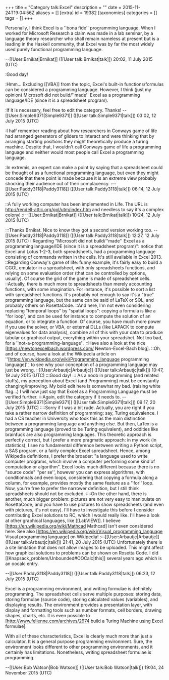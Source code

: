 +++
title = "Category talk:Excel"
description = ""
date = 2015-11-24T19:04:56Z
aliases = []
[extra]
id = 19382
[taxonomies]
categories = []
tags = []
+++

Personally, I think Excel is a ''bona fide'' programming language.  When I worked for Microsoft Research a claim was made in a lab seminar, by a language theory researcher who shall remain nameless at present but is a leading in the Haskell community, that Excel was by far the most widely used purely functional programming language.

--[[User:Brnikat|Brnikat]] ([[User talk:Brnikat|talk]]) 20:02, 11 July 2015 (UTC)

:Good day!

:Hmm... Excluding [[VBA]] from the topic, Excel's built-in functions/formulas can be considered a programming language. However, I think (just my opinion) Microsoft did not build/''made'' Excel as a programming language/IDE (since it is a spreadsheet program).

:If it is necessary, feel free to edit the category. Thanks! --[[User:Simple9371|Simple9371]] ([[User talk:Simple9371|talk]]) 03:02, 12 July 2015 (UTC)

:I half remember reading about how researchers in Conways game of life had arranged generators of gliders to interact and were thinking that by arranging starting positions they might theoretically produce a turing machine. Despite that, I wouldn't call Conways game of life a programming language and neither would most people call Excel a programming language. 

:In extremis, an expert can make a point by saying that a spreadsheet could be thought of as a functional programming language, but even they might concede that there point is made because it is an extreme view probably shocking their audience out of their complacency. 
:--[[User:Paddy3118|Paddy3118]] ([[User talk:Paddy3118|talk]]) 06:14, 12 July 2015 (UTC)

::A fully working computer has been implemented in Life.  The URL is http://rendell-attic.org/gol/utm/index.htm and needless to say it's a complex colony!
::--[[User:Brnikat|Brnikat]] ([[User talk:Brnikat|talk]]) 10:24, 12 July 2015 (UTC)

:::Thanks Brnikat. Nice to know they got a second version working too. --[[User:Paddy3118|Paddy3118]] ([[User talk:Paddy3118|talk]]) 12:27, 12 July 2015 (UTC)
::Regarding "Microsoft did not build/''made'' Excel as a programming language/IDE (since it is a spreadsheet program)": notice that Excel and Lotus 1-2-3, both spreadsheets, had a programming language consisting of commands written in the cells. It's still available in Excel 2013.
::Regarding Conway's game of life: funny example, it's fairly easy to build a CGOL emulator in a spreadsheet, with only spreadsheets functions, and relying on some evaluation order (that can be controlled by options, usually). Of course the grid of the game is made of spreadsheet cells.
::Actually, there is much more to spreadsheets than merely accounting functions, with some imagination. For instance, it's possible to sort a list with spreadsheet functions. It's probably not enough to say it's a "true" programming language, but the same can be said of LaTeX or SQL, and probably others on RosettaCode.
::And here, I'm not even considering replacing "temporal loops" by "spatial loops": copying a formula is like a "for loop", and can be used for instance to compute the solution of an equation, or to integrate a function. Of course, you have much more power if you use the solver, or VBA, or external DLLs (like LAPACK to compute eigenvalues for data analysis), combine all of this with your data to produce tabular or graphical output, everything within your spreadshet. Not too bad, for a ''not-a-programming-language''.
::Have also a look at the nice [https://newtonexcelbach.wordpress.com/ Newton-Excel-Bach blog].
::Oh, and of course, have a look at the Wikipedia article on ''[https://en.wikipedia.org/wiki/Programming_language programming language]'', to see why your conception of a programming language may just be wrong.
::[[User:Arbautjc|Arbautjc]] ([[User talk:Arbautjc|talk]]) 10:47, 19 July 2015 (UTC)
:::Good day!
:::      As a noob in programming (and related stuffs), my perception about Excel (and Programming) must be constantly changing/improving. My bold edit here is somewhat my bad. (raising white flag...) I will now just say that Excel as a Programming Language must be verified further.
:::Again, edit the category if it needs to. --[[User:Simple9371|Simple9371]] ([[User talk:Simple9371|talk]]) 09:17, 20 July 2015 (UTC)
::::Sorry if I was a bit rude. Actually, you are right if you take a rather narrow definition of programming: say, Turing equivalence. I had a CS teacher in University who took this as the main distinction between a programming language and anything else. But then, LaTex is a programming language (proved to be Turing equivalent), and oddities like brainfuck are also programming languages. This theoretic approach is perfectly correct, but I prefer a more pragmatic approach: in my work (in statistics), I see no fundamental difference between writing a Python script, a SAS program, or a fairly complex Excel spreadsheet. Hence, among Wikipedia definitions, I prefer the broader: "a language used to write computer programs, which involve a computer performing some kind of computation or algorithm". Excel looks much different because there is no "source code" ''per se'', however you can express algorithms, with conditionnals and even loops, considering that copying a formula along a column, for example, provides mostly the same feature as a ''for'' loop. Now, you're free to prefer the narrower definition, but I still think spreadsheets should not be excluded.
::::On the other hand, there is another, much bigger problem: pictures are not very easy to manipulate on RosettaCode, and you have to use pictures to show spreadsheets (and even with pictures, it's not easy). I'll have to investigate this before I consider contributing Excel solutions to RC, which I would really like. I'll have a look at other graphical languages, like [[LabVIEW]]. I believe [https://en.wikipedia.org/wiki/Mathcad Mathcad] isn't even considered here. See also [https://en.wikipedia.org/wiki/Visual_programming_language Visual programming language] on Wikipedia!
::::[[User:Arbautjc|Arbautjc]] ([[User talk:Arbautjc|talk]]) 21:41, 20 July 2015 (UTC)
Unfortunately there is a site limitation that does not allow images to be uploaded. This might affect how graphical solutions to problems can be shown on Rosetta Code. I did [[Knapsack_problem/Unbounded#OOCalc|this]] several years ago which is an oocalc entry.

--[[User:Paddy3118|Paddy3118]] ([[User talk:Paddy3118|talk]]) 06:23, 12 July 2015 (UTC)



Excel is a programming environment, and writing formulae is definitely programming. The spreadsheet cells serve multiple purposes: storing data, storing formulae (source code), storing calculated values (variables), and displaying results. The environment provides a presentation layer, with display and formatting tools such as number formats, cell borders, drawing shapes, charts, etc. It is even possible to [http://www.felienne.com/archives/2974 build a Turing Machine using Excel formulae].

With all of these characteristics, Excel is clearly much more than just a calculator. It is a general purpose programming environment. Sure, the environment looks different to other programming environments, and it certainly has limitations. Nonetheless, writing spreadsheet formulae is programming.

--[[User:Bob Watson|Bob Watson]] ([[User talk:Bob Watson|talk]]) 19:04, 24 November 2015 (UTC)
